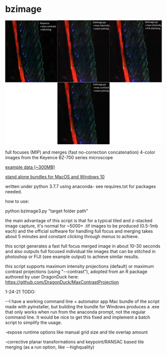 # bzimage

![Example Output](example%20output%20github/example.png)

full focuses (MIP) and merges (fast no-correction concatenation) 4-color images from the Keyence BZ-700 series microscope

[example data (~300MB)](https://hu-my.sharepoint.com/:u:/g/personal/wesley_wong_fas_harvard_edu/EXhaOkXjy45ItkoJyrVsXbAB_x7vQusD6TKXUH4tSYJ-OA?e=d2sa1t)


[stand alone bundles for MacOS and Windows 10](https://hu-my.sharepoint.com/:f:/g/personal/wesley_wong_fas_harvard_edu/EsEbDkv3j9RFjH1KcD27DrsBCfJR8t2FHYGr-AMQw2-Njg?e=hmxVCf)


written under python 3.7.7 using anaconda- see requires.txt for packages needed.

how to use:

python bzimage3.py "target folder path"
  

the main advantage of this script is that for a typical tiled and z-stacked image capture, it's normal for ~5000+ .tif images to be produced (0.5-1mb each) and the official software for handling full focus and merging takes about 5 minutes and constant clicking through menus to achieve.


this script generates a fast full focus merged image in about 10-30 seconds and also outputs full focused individual tile images that can be stitched in photoshop or FIJI (see example output) to achieve similar results.

this script supports maximum intensity projections (default) or maximum contrast projections (using "--contrast"), adopted from an R package authored by user DragonDuck here: https://github.com/DragonDuck/MaxContrastProjection


1-24-21 TODO:

--I have a working command line + automator app Mac bundle of the script made with pyinstaller, but building the bundle for Windows produces a .exe that only works when run from the anaconda prompt, not the regular command line. It would be nice to get this fixed and implement a batch script to simplify the usage.


-expose runtime options like manual grid size and tile overlap amount




-corrective planar transformations and keypoint/RANSAC based tile merging (as a run option, like --highquality)

